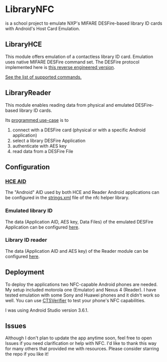 # LibraryNFC
is a school project to emulate NXP's MIFARE DESFire-based library ID cards with Android's Host Card Emulation.

## LibraryHCE
This module offers emulation of a contactless library ID card. Emulation uses native MIFARE DESFire command set. The DESFire protocol implemented here is [this reverse engineered version](https://github.com/revk/DESFireAES/blob/master/DESFire.pdf). 

[See the list of supported commands.](nfc/src/main/java/com/piotrekwitkowski/nfc/desfire/Commands.java)

## LibraryReader
This module enables reading data from physical and emulated DESFire-based library ID cards.

Its [programmed use-case](LibraryReader/src/main/java/com/piotrekwitkowski/libraryreader) is to 
1. connect with a DESFire card (physical or with a specific Android application)
2. select a library DESFire Application
3. authenticate with AES key
4. read data from a DESFire File

## Configuration

### [HCE AID](https://developer.android.com/guide/topics/connectivity/nfc/hce#ManifestDeclaration)
The "Android" AID used by both HCE and Reader Android applications can be configured in the [strings.xml](nfc/src/main/res/values/strings.xml) file of the nfc helper library.

### Emulated library ID
The data (Application AID, AES key, Data Files) of the emulated DESFire Application can be configured [here](LibraryHCE/src/main/java/com/piotrekwitkowski/libraryhce/application).

### Library ID reader
The data (Application AID and AES key) of the Reader module can be configured [here](LibraryReader/src/main/java/com/piotrekwitkowski/libraryreader/LibraryReader.java).

## Deployment
To deploy the applications two NFC-capable Android phones are needed. My setup included motorola one (Emulator) and Nexus 4 (Reader). I have tested emulation with some Sony and Huawei phones and it didn't work so well. You can use [CTSVerifier](https://source.android.com/compatibility/cts/verifier) to test your phone's NFC capabilities.

I was using Android Studio version 3.6.1.

## Issues
Although I don't plan to update the app anytime soon, feel free to open Issues if you need clarification or help with NFC. I'd like to thank this way for many others that provided me with resources. Please consider starring the repo if you like it!
